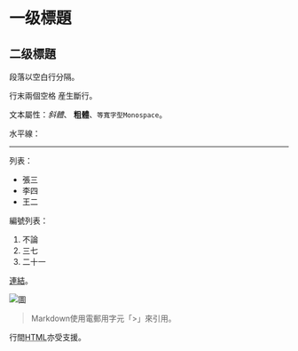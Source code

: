 一级標題
=======

## 二级標題

段落以空白行分隔。

行末兩個空格  産生斷行。

文本屬性：_斜體_、
**粗體**、`等寬字型Monospace`。

水平線：

---

列表：

  * 張三
  * 李四
  * 王二

編號列表：

  1. 不論
  2. 三七
  3. 二十一

[連結][示例]。

  [示例]: http://example.com

![圖](Icon-pictures.png "icon")

> Markdown使用電郵用字元「>」來引用。

行間<abbr title="Hypertext Markup Language">HTML</abbr>亦受支援。